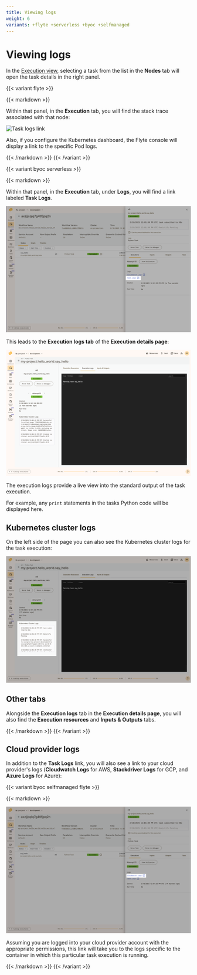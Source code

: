```yaml
---
title: Viewing logs
weight: 6
variants: +flyte +serverless +byoc +selfmanaged
---
```


# Viewing logs

In the [Execution view](../workflows/viewing-workflow-executions), selecting a task from the list in the **Nodes** tab will open the task details in the right panel.

{{< variant flyte >}}

{{< markdown >}}

Within that panel, in the **Execution** tab,  you will find the stack trace associated with that node:

![Task logs link](../../../_static/images/user-guide/core-concepts/tasks/viewing-logs/viewing_logs_flyte.png)

Also, if you configure the Kubernetes dashboard, the Flyte console will display a link to the specific Pod logs.

{{< /markdown >}}
{{< /variant >}}

{{< variant byoc serverless >}}

{{< markdown >}}

Within that panel, in the **Execution** tab, under **Logs**, you will find a link labeled **Task Logs**.

![Task logs link](../../../_static/images/user-guide/core-concepts/tasks/viewing-logs/task-logs-link.png)

This leads to the **Execution logs tab** of the **Execution details page**:

![Execution logs](../../../_static/images/user-guide/core-concepts/tasks/viewing-logs/execution-logs.png)

The execution logs provide a live view into the standard output of the task execution.

For example, any `print` statements in the tasks Python code will be displayed here.

## Kubernetes cluster logs

On the left side of the page you can also see the Kubernetes cluster logs for the task execution:

![Kubernetes cluster logs](../../../_static/images/user-guide/core-concepts/tasks/viewing-logs/k8s-cluster-logs.png)

## Other tabs

Alongside the **Execution logs** tab in the **Execution details page**, you will also find the **Execution resources** and **Inputs & Outputs** tabs.

{{< /markdown >}}
{{< /variant >}}

## Cloud provider logs

In addition to the **Task Logs** link, you will also see a link to your cloud provider's logs (**Cloudwatch Logs** for AWS, **Stackdriver Logs** for GCP, and **Azure Logs** for Azure):

{{< variant byoc selfmanaged flyte >}}

{{< markdown >}}

![Cloud provider logs link](../../../_static/images/user-guide/core-concepts/tasks/viewing-logs/cloud-provider-logs-link.png)

Assuming you are logged into your cloud provider account with the appropriate permissions, this link will take you to the logs specific to the container in which this particular task execution is running.

{{< /markdown >}}
{{< /variant >}}
